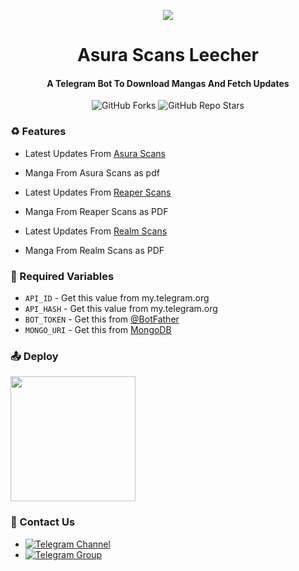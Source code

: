 <p align="center"><a href="https://github.com/AuraMoon55/Asura-Scans-Leecher"><img src="https://telegra.ph/file/be6829584bbfe5f15dda2.png"></a></p> 

<h1 align="center"><b>Asura Scans Leecher</b></h1>
<h4 align="center"><b>A Telegram Bot To Download Mangas And Fetch Updates</b></h4>

<p align="center" > <img alt="GitHub Forks" src="https://img.shields.io/github/forks/AuraMoon55/Asura-Scans-Leecher?label=%F0%9F%8D%B4Forks&logoColor=blue&style=social"> <img alt="GitHub Repo Stars" src="https://img.shields.io/github/stars/AuraMoon55/Asura-Scans-Leecher?label=%E2%AD%90%EF%B8%8FStars&logoColor=blue&style=social"> </p>


### ♻️ Features
* Latest Updates From [Asura Scans](https://asurascans.com)
* Manga From Asura Scans as pdf

* Latest Updates From [Reaper Scans](https://reaperscans.com)
* Manga From Reaper Scans as PDF

* Latest Updates From [Realm Scans](https://realmscans.com)
* Manga From Realm Scans as PDF


### 🧲 Required Variables

* `API_ID` - Get this value from my.telegram.org
* `API_HASH` - Get this value from my.telegram.org
* `BOT_TOKEN` - Get this from [@BotFather](https://telegram.me/BotFather)
* `MONGO_URI` - Get this from [MongoDB](cloud.mongodb.com)


### 📤 Deploy
<p><a href="https://heroku.com/deploy?template=https://github.com/AuraMoon55/Asura-Scans-Leecher.git"><img src="https://img.shields.io/badge/Deploy%20To%20Heroku-blueviolet?style=for-the-badge&logo=heroku" width="200""/></a></p>

### 👤 Contact Us
- [![Telegram Channel](https://img.shields.io/static/v1?label=Join&message=Telegram%20Channel&color=blueviolet&style=for-the-badge&logo=telegram&logoColor=violet)](https://telegram.me/TechZBots)
- [![Telegram Group](https://img.shields.io/static/v1?label=Join&message=Telegram%20Group&color=blueviolet&style=for-the-badge&logo=telegram&logoColor=violet)](https://telegram.me/TechZBots_Support)
